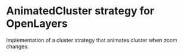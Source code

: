 AnimatedCluster strategy for OpenLayers
=======================================

Implementation of a cluster strategy that animates cluster when zoom changes.

